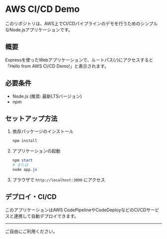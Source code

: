 # AWS CI/CD Demo

このリポジトリは、AWS上でCI/CDパイプラインのデモを行うためのシンプルなNode.jsアプリケーションです。

## 概要
Expressを使ったWebアプリケーションで、ルートパス(`/`)にアクセスすると「Hello from AWS CI/CD Demo!」と表示されます。

## 必要条件
- Node.js (推奨: 最新LTSバージョン)
- npm

## セットアップ方法
1. 依存パッケージのインストール
   ```powershell
   npm install
   ```
2. アプリケーションの起動
   ```powershell
   npm start
   # または
   node app.js
   ```
3. ブラウザで `http://localhost:3000` にアクセス

## デプロイ・CI/CD
このアプリケーションはAWS CodePipelineやCodeDeployなどのCI/CDサービスと連携して自動デプロイできます。

---
ご自由にご利用ください。
